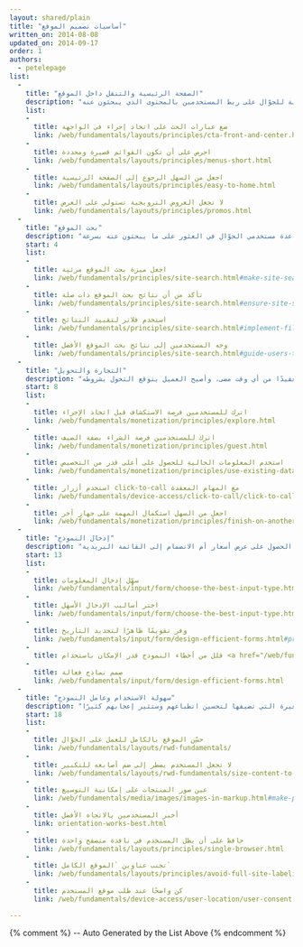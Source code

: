 ```yaml
---
layout: shared/plain
title: "أساسيات تصميم الموقع"
written_on: 2014-08-08
updated_on: 2014-09-17
order: 1
authors:
  - petelepage
list:
  -
    title: "الصفحة الرئيسية والتنقل داخل الموقع"
    description: "في الغالب تؤدي الصفحة الرئيسية لسطح المكتب عدة أدوار، ولكن يجب أن تركز الصفحة الرئيسية للجوّال على ربط المستخدمين بالمحتوى الذي يبحثون عنه."
    list:
    -
      title: ضع عبارات الحث على اتخاذ إجراء في الواجهة
      link: /web/fundamentals/layouts/principles/cta-front-and-center.html
    -
      title: احرص على أن تكون القوائم قصيرة ومحددة
      link: /web/fundamentals/layouts/principles/menus-short.html
    -
      title: اجعل من السهل الرجوع إلى الصفحة الرئيسية
      link: /web/fundamentals/layouts/principles/easy-to-home.html
    -
      title: لا تجعل العروض الترويجية تستولي على العرض
      link: /web/fundamentals/layouts/principles/promos.html 
  -
    title: "بحث الموقع"
    description: "يمثل بحث الموقع عنصرًا لا غنى عنه لمساعدة مستخدمي الجوّال في العثور على ما يبحثون عنه بسرعة."
    start: 4
    list:
    -
      title: اجعل ميزة بحث الموقع مرئية
      link: /web/fundamentals/principles/site-search.html#make-site-search-visible
    -
      title: تأكد من أن نتائج بحث الموقع ذات صلة
      link: /web/fundamentals/principles/site-search.html#ensure-site-search-results-are-relevant
    -
      title: استخدم فلاتر لتقييد النتائج
      link: /web/fundamentals/principles/site-search.html#implement-filters-to-narrow-results
    -
      title: وجه المستخدمين إلى نتائج بحث الموقع الأفضل
      link: /web/fundamentals/principles/site-search.html#guide-users-to-better-site-search-results
  -
    title: "التجارة والتحويل"
    description: "لقد أصبحت رحلة العميل أكثر تعقيدًا من أي وقت مضى، وأصبح العميل يتوقع التحول بشروطه."
    start: 8
    list:
    -
      title: اترك للمستخدمين فرصة الاستكشاف قبل اتخاذ الإجراء
      link: /web/fundamentals/monetization/principles/explore.html
    -
      title: اترك للمستخدمين فرصة الشراء بصفة الضيف
      link: /web/fundamentals/monetization/principles/guest.html
    -
      title: استخدم المعلومات الحالية للحصول على أعلى قدر من التخصيص
      link: /web/fundamentals/monetization/principles/use-existing-data.html
    - 
      title: استخدم أزرار click-to-call مع المهام المعقدة
      link: /web/fundamentals/device-access/click-to-call/click-to-call.html
    - 
      title: اجعل من السهل استكمال المهمة على جهاز آخر
      link: /web/fundamentals/monetization/principles/finish-on-another-device
  -
    title: "إدخال النموذج"
    description: "يجب أن تمر تجربة التحويل عند المستخدم بأعلى سهولة ممكنة، سواء أكان يريد الشراء أم الحصول على عرض أسعار أم الانضمام إلى القائمة البريدية."
    start: 13
    list:
    -
      title: سهِّل إدخال المعلومات
      link: /web/fundamentals/input/form/choose-the-best-input-type.html
    -
      title: اختر أساليب الإدخال الأسهل
      link: /web/fundamentals/input/form/choose-the-best-input-type.html#offer-suggestions-during-input-with-datalist
    -
      title: وفر تقويمًا ظاهرًا لتحديد التاريخ
      link: /web/fundamentals/input/form/design-efficient-forms.html#provide-visual-calendars-when-selecting-dates
    -
      title: قلل من أخطاء النموذج قدر الإمكان باستخدام <a href="/web/fundamentals/input/form/label-and-name-inputs.html">العناوين</a> و<a href="/web/fundamentals/input/form/provide-real-time-validation.html">التحقق في الوقت الفعلي</a>
    -
      title: صمم نماذج فعالة
      link: /web/fundamentals/input/form/design-efficient-forms.html
  -
    title: "سهولة الاستخدام وعامل النموذج"
    description: "سيلاحظ مستخدمو الجوّال الأشياء الصغيرة التي تضيفها لتحسين انطباعهم وستثير إعجابهم كثيرًا."
    start: 18
    list: 
    -
      title: حسِّن الموقع بالكامل للعمل على الجوّال
      link: /web/fundamentals/layouts/rwd-fundamentals/
    -
      title: لا تجعل المستخدم يضطر إلى ضم أصابعه للتكبير
      link: /web/fundamentals/layouts/rwd-fundamentals/size-content-to-the-viewport.html
    -
      title: عين صور المنتجات على إمكانية التوسيع
      link: /web/fundamentals/media/images/images-in-markup.html#make-product-images-expandable
    -
      title: أخبر المستخدمين بالاتجاه الأفضل
      link: orientation-works-best.html
    -
      title: حافظ على أن يظل المستخدم في نافذة متصفح واحدة
      link: /web/fundamentals/layouts/principles/single-browser.html
    -
      title: تجنب عناوين `الموقع الكامل`
      link: /web/fundamentals/layouts/principles/avoid-full-site-labeling.html
    -
      title: كن واضحًا عند طلب موقع المستخدم
      link: /web/fundamentals/device-access/user-location/user-consent.html#always-request-access-to-location-on-a-user-gesture

---
```


{% comment %}
  -- Auto Generated by the List Above
{% endcomment %}


